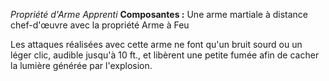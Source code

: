 _Propriété d'Arme Apprenti_
__Composantes :__ Une arme martiale à distance chef-d'œuvre avec la propriété Arme à Feu

Les attaques réalisées avec cette arme ne font qu'un bruit sourd ou un léger clic, audible jusqu'à 10 ft., et libèrent une petite fumée afin de cacher la lumière générée par l'explosion.